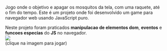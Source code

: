 Jogo onde o objetivo e apagar os mosquitos da tela, com uma raquete, até o fim do tempo. Este é um projeto onde foi desenvolvido um game para navegador web usando JavaScript puro.

Neste projeto foram praticados **manipulacao de elementos dom**, **eventos** e **funcoes especias** do **JS** no navegador.<br/>
[![](https://werlencardoso.files.wordpress.com/2020/09/demo-mata-mosquito.gif?w=500)](http://werlendev.cf/game-mata-mosquito/)<br/>
(clique na imagem para jogar)
